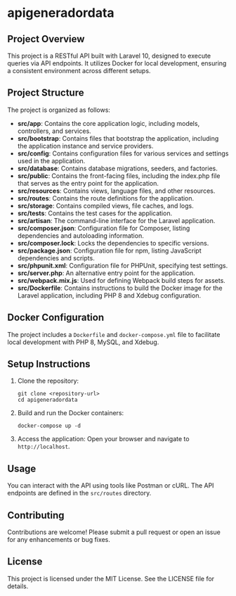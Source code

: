 # apigeneradordata

## Project Overview

This project is a RESTful API built with Laravel 10, designed to execute queries via API endpoints. It utilizes Docker for local development, ensuring a consistent environment across different setups.

## Project Structure

The project is organized as follows:

- **src/app**: Contains the core application logic, including models, controllers, and services.
- **src/bootstrap**: Contains files that bootstrap the application, including the application instance and service providers.
- **src/config**: Contains configuration files for various services and settings used in the application.
- **src/database**: Contains database migrations, seeders, and factories.
- **src/public**: Contains the front-facing files, including the index.php file that serves as the entry point for the application.
- **src/resources**: Contains views, language files, and other resources.
- **src/routes**: Contains the route definitions for the application.
- **src/storage**: Contains compiled views, file caches, and logs.
- **src/tests**: Contains the test cases for the application.
- **src/artisan**: The command-line interface for the Laravel application.
- **src/composer.json**: Configuration file for Composer, listing dependencies and autoloading information.
- **src/composer.lock**: Locks the dependencies to specific versions.
- **src/package.json**: Configuration file for npm, listing JavaScript dependencies and scripts.
- **src/phpunit.xml**: Configuration file for PHPUnit, specifying test settings.
- **src/server.php**: An alternative entry point for the application.
- **src/webpack.mix.js**: Used for defining Webpack build steps for assets.
- **src/Dockerfile**: Contains instructions to build the Docker image for the Laravel application, including PHP 8 and Xdebug configuration.

## Docker Configuration

The project includes a `Dockerfile` and `docker-compose.yml` file to facilitate local development with PHP 8, MySQL, and Xdebug. 

## Setup Instructions

1. Clone the repository:
   ```
   git clone <repository-url>
   cd apigeneradordata
   ```

2. Build and run the Docker containers:
   ```
   docker-compose up -d
   ```

3. Access the application:
   Open your browser and navigate to `http://localhost`.

## Usage

You can interact with the API using tools like Postman or cURL. The API endpoints are defined in the `src/routes` directory.

## Contributing

Contributions are welcome! Please submit a pull request or open an issue for any enhancements or bug fixes.

## License

This project is licensed under the MIT License. See the LICENSE file for details.